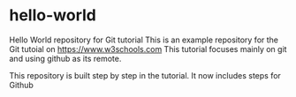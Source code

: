 # hello-world
Hello World repository for Git tutorial
This is an example repository for the Git tutoial on https://www.w3schools.com
This tutorial focuses mainly on git and using github as its remote. 

This repository is built step by step in the tutorial.
It now includes steps for Github
